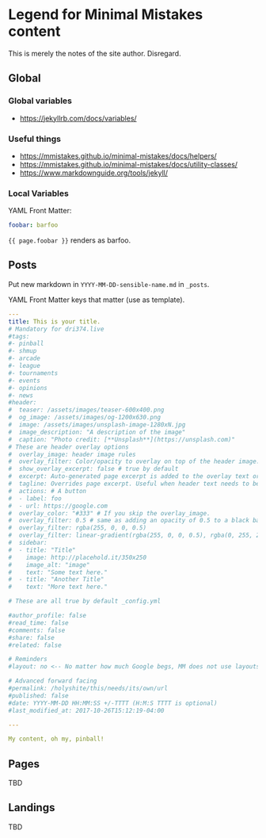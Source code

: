 # Legend for Minimal Mistakes content

This is merely the notes of the site author. Disregard.

## Global 

### Global variables 

- https://jekyllrb.com/docs/variables/ 

### Useful things
- https://mmistakes.github.io/minimal-mistakes/docs/helpers/
- https://mmistakes.github.io/minimal-mistakes/docs/utility-classes/
- https://www.markdownguide.org/tools/jekyll/

### Local Variables

YAML Front Matter:

```yaml
foobar: barfoo
```

`{{ page.foobar }}` renders as barfoo.


## Posts

Put new markdown in `YYYY-MM-DD-sensible-name.md` in `_posts`.

YAML Front Matter keys that matter (use as template).

```yaml
---
title: This is your title.
# Mandatory for dri374.live
#tags:
#- pinball
#- shmup
#- arcade
#- league
#- tournaments
#- events
#- opinions
#- news
#header:
#  teaser: /assets/images/teaser-600x400.png
#  og_image: /assets/images/og-1200x630.png
#  image: /assets/images/unsplash-image-1280xN.jpg
#  image_description: "A description of the image"
#  caption: "Photo credit: [**Unsplash**](https://unsplash.com)"
# These are header overlay options
#  overlay_image: header image rules
#  overlay_filter: Color/opacity to overlay on top of the header image. Example: 0.5, rgba(255, 0, 0, 0.5) or linear-gradient.
#  show_overlay_excerpt: false # true by default
#  excerpt: Auto-generated page excerpt is added to the overlay text or can be overridden.
#  tagline: Overrides page excerpt. Useful when header text needs to be different from excerpt in archive views.
#  actions: # A button
#  - label: foo
#  - url: https://google.com 
#  overlay_color: "#333" # If you skip the overlay_image.
#  overlay_filter: 0.5 # same as adding an opacity of 0.5 to a black background
#  overlay_filter: rgba(255, 0, 0, 0.5)
#  overlay_filter: linear-gradient(rgba(255, 0, 0, 0.5), rgba(0, 255, 255, 0.5))
#  sidebar:
#  - title: "Title"
#    image: http://placehold.it/350x250
#    image_alt: "image"
#    text: "Some text here."
#  - title: "Another Title"
#    text: "More text here."

# These are all true by default _config.yml

#author_profile: false
#read_time: false
#comments: false
#share: false
#related: false

# Reminders
#layout: no <-- No matter how much Google begs, MM does not use layouts for posts

# Advanced forward facing
#permalink: /holyshite/this/needs/its/own/url
#published: false
#date: YYYY-MM-DD HH:MM:SS +/-TTTT (H:M:S TTTT is optional)
#last_modified_at: 2017-10-26T15:12:19-04:00

---

My content, oh my, pinball!
```

## Pages

TBD

## Landings

TBD

